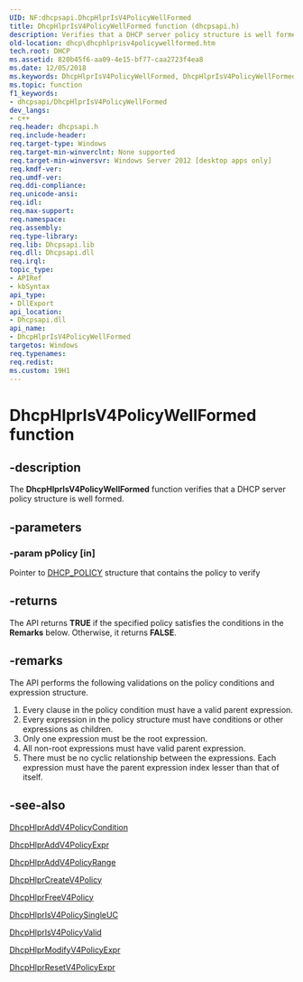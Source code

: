 ```yaml
---
UID: NF:dhcpsapi.DhcpHlprIsV4PolicyWellFormed
title: DhcpHlprIsV4PolicyWellFormed function (dhcpsapi.h)
description: Verifies that a DHCP server policy structure is well formed.
old-location: dhcp\dhcphlprisv4policywellformed.htm
tech.root: DHCP
ms.assetid: 820b45f6-aa09-4e15-bf77-caa2723f4ea8
ms.date: 12/05/2018
ms.keywords: DhcpHlprIsV4PolicyWellFormed, DhcpHlprIsV4PolicyWellFormed function [DHCP], dhcp.dhcphlprisv4policywellformed, dhcpsapi/DhcpHlprIsV4PolicyWellFormed
ms.topic: function
f1_keywords:
- dhcpsapi/DhcpHlprIsV4PolicyWellFormed
dev_langs:
- c++
req.header: dhcpsapi.h
req.include-header: 
req.target-type: Windows
req.target-min-winverclnt: None supported
req.target-min-winversvr: Windows Server 2012 [desktop apps only]
req.kmdf-ver: 
req.umdf-ver: 
req.ddi-compliance: 
req.unicode-ansi: 
req.idl: 
req.max-support: 
req.namespace: 
req.assembly: 
req.type-library: 
req.lib: Dhcpsapi.lib
req.dll: Dhcpsapi.dll
req.irql: 
topic_type:
- APIRef
- kbSyntax
api_type:
- DllExport
api_location:
- Dhcpsapi.dll
api_name:
- DhcpHlprIsV4PolicyWellFormed
targetos: Windows
req.typenames: 
req.redist: 
ms.custom: 19H1
---
```


# DhcpHlprIsV4PolicyWellFormed function


## -description


The <b>DhcpHlprIsV4PolicyWellFormed</b> function verifies that a DHCP server policy structure is well formed.


## -parameters




### -param pPolicy [in]

Pointer to <a href="https://docs.microsoft.com/windows/desktop/api/dhcpsapi/ns-dhcpsapi-dhcp_policy">DHCP_POLICY</a> structure that contains the policy to verify


## -returns



The API returns <b>TRUE</b> if the specified policy satisfies the conditions in the <b>Remarks</b> below. Otherwise, it returns <b>FALSE</b>.




## -remarks



The API performs the following validations on the policy conditions and expression structure.


<ol>
<li>Every clause in the policy condition must have a valid parent expression.</li>
<li>Every expression in the policy structure must have conditions or other expressions as children.</li>
<li>Only one expression must be the root expression.</li>
<li>All non-root expressions must have valid parent expression.</li>
<li>There must be no cyclic relationship between the expressions. Each expression must have the parent expression index lesser than that of itself.</li>
</ol>



## -see-also




<a href="https://docs.microsoft.com/previous-versions/windows/desktop/api/dhcpsapi/nf-dhcpsapi-dhcphlpraddv4policycondition">DhcpHlprAddV4PolicyCondition</a>



<a href="https://docs.microsoft.com/previous-versions/windows/desktop/api/dhcpsapi/nf-dhcpsapi-dhcphlpraddv4policyexpr">DhcpHlprAddV4PolicyExpr</a>



<a href="https://docs.microsoft.com/previous-versions/windows/desktop/api/dhcpsapi/nf-dhcpsapi-dhcphlpraddv4policyrange">DhcpHlprAddV4PolicyRange</a>



<a href="https://docs.microsoft.com/previous-versions/windows/desktop/api/dhcpsapi/nf-dhcpsapi-dhcphlprcreatev4policy">DhcpHlprCreateV4Policy</a>



<a href="https://docs.microsoft.com/previous-versions/windows/desktop/api/dhcpsapi/nf-dhcpsapi-dhcphlprfreev4policy">DhcpHlprFreeV4Policy</a>



<a href="https://docs.microsoft.com/previous-versions/windows/desktop/api/dhcpsapi/nf-dhcpsapi-dhcphlprisv4policysingleuc">DhcpHlprIsV4PolicySingleUC</a>



<a href="https://docs.microsoft.com/previous-versions/windows/desktop/api/dhcpsapi/nf-dhcpsapi-dhcphlprisv4policyvalid">DhcpHlprIsV4PolicyValid</a>



<a href="https://docs.microsoft.com/previous-versions/windows/desktop/api/dhcpsapi/nf-dhcpsapi-dhcphlprmodifyv4policyexpr">DhcpHlprModifyV4PolicyExpr</a>



<a href="https://docs.microsoft.com/previous-versions/windows/desktop/api/dhcpsapi/nf-dhcpsapi-dhcphlprresetv4policyexpr">DhcpHlprResetV4PolicyExpr</a>
 

 

